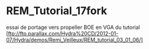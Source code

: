 # REM_Tutorial_17fork
essai de portage vers propeller BOE en VGA  du tutorial [ftp://ftp.parallax.com/Hydra%20CD/2012-01-07/Hydra/demos/Remi_Veilleux/REM_tutorial_03_01_06/] 
